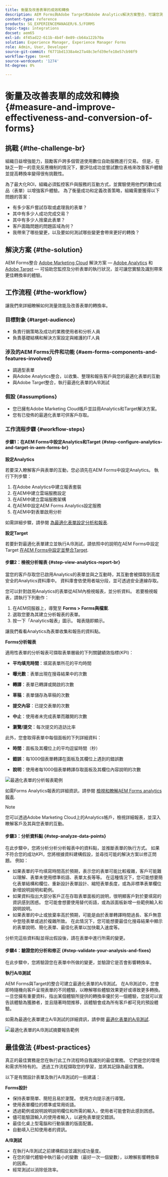 ```yaml
---
title: 衡量及改善表單的成效和轉換
description: AEM Forms與Adobe Target和Adobe Analytics解決方案整合，可讓您測量並改善表單的效能和轉換率。
content-type: reference
products: SG_EXPERIENCEMANAGER/6.5/FORMS
topic-tags: integrations
docset: aem65
exl-id: 4f45ad22-611b-4b4f-8e89-cb64a122b70a
solution: Experience Manager, Experience Manager Forms
role: Admin, User, Developer
source-git-commit: f6771bd1338a4e27a48c3efd39efe18e57cb98f9
workflow-type: tm+mt
source-wordcount: '1274'
ht-degree: 0%

---
```


# 衡量及改善表單的成效和轉換{#measure-and-improve-effectiveness-and-conversion-of-forms}

## 挑戰 {#the-challenge-br}

組織日益增強能力，鼓勵客戶跨多個管道使用數位自助服務進行交易。 但是，在缺乏一對一的意見反應機制的情況下，要評估成功並嘗試數位表格來改善客戶體驗並提高轉換率變得很有挑戰性。

為了最大化ROI，組織必須監控客戶與服務的互動方式，並實驗使用他們的數位成品（表單）以增強客戶體驗。 為了衡量成功和定義改善策略，組織需要獲得以下問題的答案：

* 有多少客戶嘗試存取或處理我的表單？
* 其中有多少人成功完成交易？
* 其中有多少人捨棄此表單？
* 客戶面臨問題的問題區域為何？
* 我帶來了哪些變更，以及要如何測試哪些變更會帶來更好的轉換？

## 解決方案 {#the-solution}

AEM Forms整合 [Adobe Marketing Cloud](https://www.adobe.com/marketing-cloud.html) 解決方案 —  [Adobe Analytics](https://www.adobe.com/marketing-cloud/web-analytics.html) 和 [Adobe Target](https://www.adobe.com/marketing-cloud/testing-targeting.html)  — 可協助您監控及分析表單的執行狀況，並可讓您實驗及識別帶來更佳轉換率的體驗。

## 工作流程 {#the-workflow}

讓我們來詳細瞭解如何測量效能及改善表單的轉換率。

### 目標對象 {#target-audience}

* 負責行銷策略及成功的業務使用者和分析人員
* 負責基礎結構和解決方案設定與維護的IT人員

### 涉及的AEM Forms元件和功能 {#aem-forms-components-and-features-involved}

* 調適型表單
* 與Adobe Analytics整合，以收集、整理和報告客戶與您的最適化表單的互動
* 與Adobe Target整合，執行最適化表單的A/B測試

### 假設 {#assumptions}

* 您已擁有Adobe Marketing Cloud帳戶並註冊Analytics和Target解決方案。
* 您有已發佈的最適化表單可供客戶存取。

### 工作流程步驟 {#workflow-steps}

#### 步驟1：在AEM Forms中設定Analytics和Target  {#step-configure-analytics-and-target-in-aem-forms-br}

**設定Analytics**

若要深入瞭解客戶與表單的互動，您必須先在AEM Forms中設定Analytics。 執行下列步驟：

1. 在Adobe Analytics中建立報表套裝
1. 在AEM中建立雲端服務設定
1. 在AEM中建立雲端服務架構
1. 在AEM中設定AEM Forms Analytics設定服務
1. 在AEM中對表單啟用分析

如需詳細步驟，請參閱 [為最適化表單設定分析和報表](../../forms/using/configure-analytics-forms-documents.md).

**設定Target**

若要針對最適化表單建立並執行A/B測試，請依照中的說明在AEM Forms中設定Target [在AEM Forms中設定並整合Target](../../forms/using/ab-testing-adaptive-forms.md#p-set-up-and-integrate-target-in-aem-forms-p).

#### 步驟2：檢視分析報表 {#step-view-analytics-report-br}

當您的客戶存取您已啟用Analytics的表單並與之互動時，其互動會被擷取到高度安全的Analytics資料庫中。 資料庫會依使用者端分段，並可透過安全連線存取。

您可以針對啟用Analytics的表單從AEM內檢視報表，並分析資料。 若要檢視報表，請執行下列動作：

1. 在AEM伺服器上，導覽至 **Forms > Forms與檔案**.
1. 選取您要為其建立分析報表的表單。
1. 按一下「Analytics報表」圖示。 報表隨即顯示。

讓我們看看Analytics為表單收集和報告的資料點。

**Forms分析報表**

適用性表單的分析報表可擷取表單層級的下列關鍵績效指標(KPI)：

* **平均填充時間**：填寫表單所花的平均時間
* **曝光數**：表單出現在搜尋結果中的次數

* **轉譯**：表單已轉譯或開啟的次數
* **草稿**：表單儲存為草稿的次數

* **提交內容**：已提交表單的次數
* **中止**：使用者未完成表單而離開的次數
* **瀏覽/提交**：每次提交的造訪比率

此外，您會取得表單中每個面板的下列詳細資料：

* **時間**：面板及其欄位上的平均逗留時間（秒）

* **錯誤**：每1000個表單轉譯在面板及其欄位上遇到的錯誤數

* **說明**：使用者每1000個表單轉譯存取面板及其欄位內容說明的次數

![最適化表單的分析報表範例](assets/summary-report.png)

如需Forms Analytics報表的詳細資訊，請參閱 [檢視和瞭解AEM Forms analytics報表](../../forms/using/view-understand-aem-forms-analytics-reports.md).

>[!NOTE]
>
>您可以透過Adobe Marketing Cloud上的Analytics帳戶，檢視詳細報表，並深入瞭解客戶及其與您表單的互動。

#### 步驟3：分析資料點 {#step-analyze-data-points}

在此步驟中，您將分析分析分析報表中的資料點，並推斷表單的執行方式。 如果不符合您的成功KPI，您將根據資料建構假設，並尋找可能的解決方案以修正問題。 例如：

* 如果表單的平均填寫時間高於預期，表示您的表單可能比較複雜，客戶可能難以理解、表單未使用標準術語、表單太長等等。 在這種情況下，您可能想要簡化表單結構和欄位、重新設計表單設計、縮短表單長度，或為非標準表單欄位新增說明說明和範例。
* 如果資料指出大部分客戶正在存取表單面板的說明，很明顯客戶對於要填寫的資訊感到困惑。 您可能會想要使用替代術語，或為該面板新增一些範例輸入和說明說明。
* 如果表單的中止或放棄率高於預期，可能是由於表單轉譯時間過長、客戶無意中登陸表單或過於複雜所致。 在此情況下，您可能想要最佳化搜尋結果中顯示的表單說明、簡化表單、最佳化表單以加快載入速度等。

分析完這些資料點並得出假設後，請在表單中進行所需的變更。

#### 步驟4：驗證您的分析和修正 {#step-validate-your-analysis-and-fixes}

在此步驟中，您將驗證您在表單中所做的變更，並驗證它是否會影響轉換率。

**執行A/B測試**

AEM Forms與Target的整合可建立最適化表單的A/B測試。 在A/B測試中，您會即時隨機向客戶呈現表單的不同體驗，以瞭解哪些體驗效果更好或導致更多轉換。 一旦您擁有重要資料，指出某個體驗所提供的轉換率優於另一個體驗，您就可以宣告該體驗為獲勝者，並且隨著時間推移，該體驗會成為所有客戶都可見的預設體驗。

如需為最適化表單建立A/B測試的詳細資訊，請參閱 [最適化表單的A/B測試](../../forms/using/ab-testing-adaptive-forms.md).

![最適化表單的A/B測試摘要報告範例](assets/ab-test-report-4.png)

## 最佳做法 {#best-practices}

真正的最佳實務是您在執行此工作流程時自我識別的最佳實務。 它們是您的環境和需求所特有的。 透過工作流程擷取您的學習，並將其記錄為最佳實務。

以下是有關設計表單及執行A/B測試的一些建議：

**Forms設計**

* 保持表單簡單、簡短且易於瀏覽。 使用方向提示進行導覽。
* 使用表單欄位的標準或常用術語。
* 透過範例或說明說明說明欄位和所需的輸入，使用者可能會對此感到困惑。
* 儘可能驗證輸入的使用者輸入，以避免表單提交錯誤。
* 最佳化桌上型電腦和行動裝置的版面配置。
* 自動填入已知使用者的資訊。

**A/B測試**

* 在執行A/B測試之前建構假設並識別成功量度。
* 在您的替代體驗中執行最小的變數（最好一次一個變數），以瞭解影響轉換率的因素。
* 經常測試以消除低效率。
